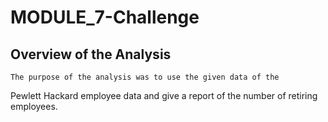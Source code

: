 # MODULE_7-Challenge

## Overview of the Analysis

	The purpose of the analysis was to use the given data of the
Pewlett Hackard employee data and give a report of the number of
retiring employees.
